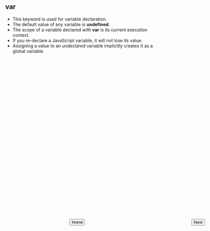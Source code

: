 <input style="position: absolute; top: 20%;left: 45%;right: 50%;" type="button" onclick="location.href='https://rahgadda.github.io/Javascript';" value="Home" />
<input style="position: absolute; top: 20%;right: 10%;" type="button" onclick="location.href='https://rahgadda.github.io/Javascript/Keywords/02-Let.html';" value="Next" />
<br/><br/>

## var

- This keyword is used for variable declaration.
- The default value of any variable is **undefined**.
- The scope of a variable declared with **var** is its current execution context.
- If you re-declare a JavaScript variable, it will not lose its value.
- Assigning a value to an undeclared variable implicitly creates it as a global variable.

